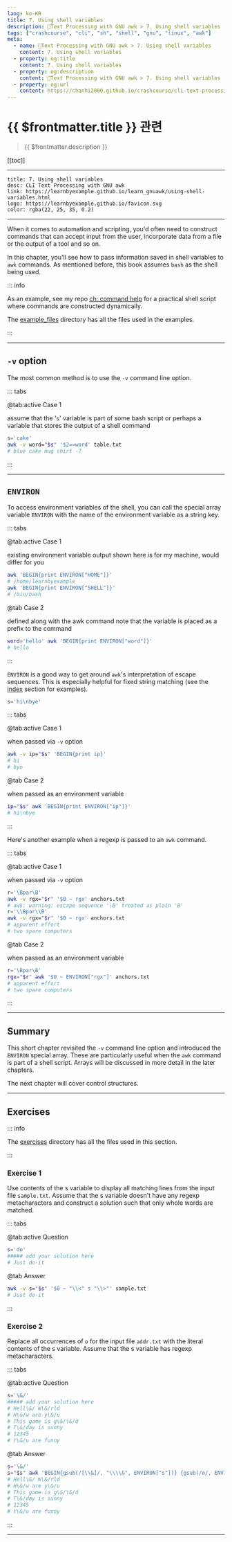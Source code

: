 ```yaml
---
lang: ko-KR
title: 7. Using shell variables
description: 🐚Text Processing with GNU awk > 7. Using shell variables
tags: ["crashcourse", "cli", "sh", "shell", "gnu", "linux", "awk"]
meta:
  - name: 🐚Text Processing with GNU awk > 7. Using shell variables
    content: 7. Using shell variables
  - property: og:title
    content: 7. Using shell variables
  - property: og:description
    content: 🐚Text Processing with GNU awk > 7. Using shell variables
  - property: og:url
    content: https://chanhi2000.github.io/crashcourse/cli-text-processing-w-gnu-awk/07-using-shell-variables.html
---
```


# {{ $frontmatter.title }} 관련

> {{ $frontmatter.description }}

[[toc]]

---

```card
title: 7. Using shell variables
desc: CLI Text Processing with GNU awk
link: https://learnbyexample.github.io/learn_gnuawk/using-shell-variables.html
logo: https://learnbyexample.github.io/favicon.svg
color: rgba(22, 25, 35, 0.2)
```

---

When it comes to automation and scripting, you'd often need to construct commands that can accept input from the user, incorporate data from a file or the output of a tool and so on.

In this chapter, you'll see how to pass information saved in shell variables to `awk` commands. As mentioned before, this book assumes `bash` as the shell being used.

::: info 

As an example, see my repo [ch: command help](https://github.com/learnbyexample/command_help/blob/master/ch) for a practical shell script where commands are constructed dynamically.

The [<FontIcon icon="iconfont icon-github"/> example_files](https://github.com/learnbyexample/learn_gnuawk/tree/master/example_files) directory has all the files used in the examples.

:::

---
## `-v` option

The most common method is to use the `-v` command line option.

::: tabs

@tab:active Case 1

assume that the '`s`' variable is part of some bash script or perhaps a variable that stores the output of a shell command

```sh
s='cake'
awk -v word="$s" '$2==word' table.txt
# blue cake mug shirt -7
```

:::

---

## `ENVIRON`

To access environment variables of the shell, you can call the special array variable `ENVIRON` with the name of the environment variable as a string key.

::: tabs

@tab:active Case 1

existing environment variable
output shown here is for my machine, would differ for you

```sh
awk 'BEGIN{print ENVIRON["HOME"]}'
# /home/learnbyexample
awk 'BEGIN{print ENVIRON["SHELL"]}'
# /bin/bash
```

@tab Case 2

defined along with the awk command
note that the variable is placed as a prefix to the command

```sh
word='hello' awk 'BEGIN{print ENVIRON["word"]}'
# hello
```

:::

`ENVIRON` is a good way to get around `awk`'s interpretation of escape sequences. This is especially helpful for fixed string matching (see the [index](09-built-in-functions.md#index) section for examples).

```sh
s='hi\nbye'
```

::: tabs

@tab:active Case 1

when passed via `-v` option

```sh
awk -v ip="$s" 'BEGIN{print ip}'
# hi
# bye
```

@tab Case 2

when passed as an environment variable

```sh
ip="$s" awk 'BEGIN{print ENVIRON["ip"]}'
# hi\nbye
```

:::

Here's another example when a regexp is passed to an `awk` command.

::: tabs

@tab:active Case 1

when passed via `-v` option

```sh
r='\Bpar\B'
awk -v rgx="$r" '$0 ~ rgx' anchors.txt
# awk: warning: escape sequence '\B' treated as plain 'B'
r='\\Bpar\\B'
awk -v rgx="$r" '$0 ~ rgx' anchors.txt
# apparent effort
# two spare computers
```

@tab Case 2

when passed as an environment variable

```sh
r='\Bpar\B'
rgx="$r" awk '$0 ~ ENVIRON["rgx"]' anchors.txt
# apparent effort
# two spare computers
```

:::

---

## Summary

This short chapter revisited the `-v` command line option and introduced the `ENVIRON` special array. These are particularly useful when the `awk` command is part of a shell script. Arrays will be discussed in more detail in the later chapters.

The next chapter will cover control structures.

---

## Exercises

::: info

The [<FontIcon icon="iconfont icon-github"/> exercises](https://github.com/learnbyexample/learn_gnuawk/tree/master/exercises) directory has all the files used in this section.

:::

### Exercise 1

Use contents of the s variable to display all matching lines from the input file <FontIcon icon="iconfont icon-file"/> `sample.txt`. Assume that the s variable doesn't have any regexp metacharacters and construct a solution such that only whole words are matched.

::: tabs 

@tab:active Question

```sh
s='do'
##### add your solution here
# Just do-it
```

@tab Answer

```sh
awk -v s="$s" '$0 ~ "\\<" s "\\>"' sample.txt
# Just do-it
```

:::

### Exercise 2

Replace all occurrences of `o` for the input file <FontIcon icon="iconfont icon-file"/> `addr.txt` with the literal contents of the s variable. Assume that the s variable has regexp metacharacters.


::: tabs 

@tab:active Question

```sh
s='\&/'
##### add your solution here
# Hell\&/ W\&/rld
# H\&/w are y\&/u
# This game is g\&/\&/d
# T\&/day is sunny
# 12345
# Y\&/u are funny
```

@tab Answer

```sh
s='\&/'
s="$s" awk 'BEGIN{gsub(/[\\&]/, "\\\\&", ENVIRON["s"])} {gsub(/o/, ENVIRON["s"])} 1' addr.txt
# Hell\&/ W\&/rld
# H\&/w are y\&/u
# This game is g\&/\&/d
# T\&/day is sunny
# 12345
# Y\&/u are funny
```

:::

---

<TagLinks/>